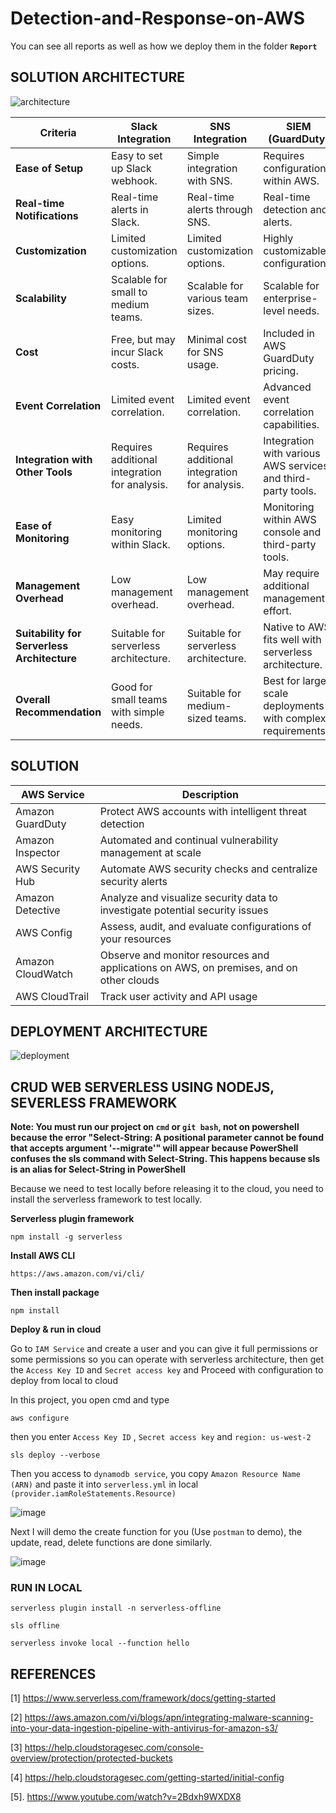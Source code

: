 # Detection-and-Response-on-AWS
You can see all reports as well as how we deploy them in the folder **`Report`**
## SOLUTION ARCHITECTURE
![architecture](https://github.com/Clapboiz/Detection-and-Response-on-AWS/assets/112185647/af6e12ee-aaa2-43d4-9b3c-e275f4c77349)

| Criteria                                | Slack Integration                | SNS Integration                | SIEM (GuardDuty)                   |
|-----------------------------------------|----------------------------------|--------------------------------|-----------------------------------|
| **Ease of Setup**                       | Easy to set up Slack webhook.   | Simple integration with SNS.   | Requires configuration within AWS.|
| **Real-time Notifications**             | Real-time alerts in Slack.      | Real-time alerts through SNS. | Real-time detection and alerts.   |
| **Customization**                       | Limited customization options.  | Limited customization options.| Highly customizable configurations.|
| **Scalability**                         | Scalable for small to medium teams. | Scalable for various team sizes. | Scalable for enterprise-level needs. |
| **Cost**                                | Free, but may incur Slack costs. | Minimal cost for SNS usage.    | Included in AWS GuardDuty pricing.|
| **Event Correlation**                   | Limited event correlation.       | Limited event correlation.     | Advanced event correlation capabilities. |
| **Integration with Other Tools**        | Requires additional integration for analysis. | Requires additional integration for analysis. | Integration with various AWS services and third-party tools. |
| **Ease of Monitoring**                  | Easy monitoring within Slack.    | Limited monitoring options.    | Monitoring within AWS console and third-party tools. |
| **Management Overhead**                 | Low management overhead.         | Low management overhead.       | May require additional management effort. |
| **Suitability for Serverless Architecture** | Suitable for serverless architecture. | Suitable for serverless architecture. | Native to AWS, fits well with serverless architecture. |
| **Overall Recommendation**              | Good for small teams with simple needs. | Suitable for medium-sized teams. | Best for large-scale deployments with complex requirements. |
## SOLUTION
| AWS Service | Description |
|-------------|-------------|
| Amazon GuardDuty | Protect AWS accounts with intelligent threat detection |
| Amazon Inspector | Automated and continual vulnerability management at scale |
| AWS Security Hub | Automate AWS security checks and centralize security alerts |
| Amazon Detective | Analyze and visualize security data to investigate potential security issues |
| AWS Config | Assess, audit, and evaluate configurations of your resources |
| Amazon CloudWatch | Observe and monitor resources and applications on AWS, on premises, and on other clouds |
| AWS CloudTrail | Track user activity and API usage |
## DEPLOYMENT ARCHITECTURE
![deployment](https://github.com/Clapboiz/Detection-and-Response-on-AWS/assets/112185647/f3f7c86a-564a-4cfa-9808-e9b447374a93)
## CRUD WEB SERVERLESS USING NODEJS, SEVERLESS FRAMEWORK 
**Note: You must run our project on `cmd` or `git bash`, not on powershell because the error "Select-String: A positional parameter cannot be found that accepts argument '--migrate'" will appear because PowerShell confuses the sls command with Select-String. This happens because sls is an alias for Select-String in PowerShell**

Because we need to test locally before releasing it to the cloud, you need to install the serverless framework to test locally.

**Serverless plugin framework**

```
npm install -g serverless
```

**Install AWS CLI**

```
https://aws.amazon.com/vi/cli/
```

**Then install package**

```
npm install
```

**Deploy & run in cloud**

Go to `IAM Service` and create a user and you can give it full permissions or some permissions so you can operate with serverless architecture, then get the `Access Key ID` and `Secret access key` and Proceed with configuration to deploy from local to cloud

In this project, you open cmd and type

```
aws configure
```

then you enter `Access Key ID` , `Secret access key` and `region: us-west-2`

```
sls deploy --verbose
```

Then you access to `dynamodb service`, you copy `Amazon Resource Name (ARN)` and paste it into `serverless.yml` in local `(provider.iamRoleStatements.Resource)`

![image](https://github.com/Clapboiz/Detection-and-Response-on-AWS/assets/112185647/747f57bb-3d55-46f5-ad25-41e0369b84e2)

Next I will demo the create function for you (Use `postman` to demo), the update, read, delete functions are done similarly.

![image](https://github.com/Clapboiz/Detection-and-Response-on-AWS/assets/112185647/d6443cc6-3b58-4c62-8533-29eb589c9707)

### RUN IN LOCAL
```
serverless plugin install -n serverless-offline
```

```
sls offline
```

```
serverless invoke local --function hello
```
## REFERENCES
[1] https://www.serverless.com/framework/docs/getting-started

[2] https://aws.amazon.com/vi/blogs/apn/integrating-malware-scanning-into-your-data-ingestion-pipeline-with-antivirus-for-amazon-s3/

[3] https://help.cloudstoragesec.com/console-overview/protection/protected-buckets

[4] https://help.cloudstoragesec.com/getting-started/initial-config

[5]. https://www.youtube.com/watch?v=2Bdxh9WXDX8

